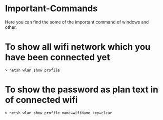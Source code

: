 # Important-Commands
Here you can find the some of the important command of windows and other.


# To show all wifi network which you have been connected yet

    > netsh wlan show profile

# To show the password as plan text in of connected wifi

    > netsh wlan show profile name=wifiName key=clear
